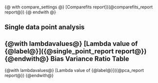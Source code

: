 {@ with compare_settings @}
[Comparefits report]({@comparefits_report report@})
{@ endwith @}

Single data point analysis
--------------------------
{@with lambdavalues@}
[Lambda value of {@label@}]({@single_point_report report@})
{@endwith@}
Bias Variance Ratio Table
-------------------------
{@with lambdavalues@}
[Lambda value of {@label@}]({@pca_report report@})
{@endwith@}
